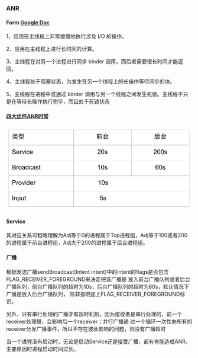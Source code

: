 ### ANR

#### Form [Google Doc](https://developer.android.com/topic/performance/vitals/anr)

1、应用在主线程上非常缓慢地执行涉及 I/O 的操作。

2、应用在主线程上进行长时间的计算。

3、主线程在对另一个进程进行同步 binder 调用，而后者需要很长时间才能返回。

4、主线程处于阻塞状态，为发生在另一个线程上的长操作等待同步的块。

5、主线程在进程中或通过 binder 调用与另一个线程之间发生死锁。主线程不只是在等待长操作执行完毕，而且处于死锁状态

#### [四大组件ANR时常](http://gityuan.com/2019/04/06/android-anr/)

![](img/anr_timeout.jpg)

#### Service 

其对应关系可粗略理解为Adj等于0的进程属于Top进程组，Adj等于100或者200的进程属于前台进程组，Adj大于200的进程属于后台进程组。

#### 广播

根据发送广播sendBroadcast(Intent intent)中的intent的flags是否包含FLAG_RECEIVER_FOREGROUND来决定把该广播是
放入前台广播队列或者后台广播队列，前台广播队列的超时为10s，后台广播队列的超时为60s，默认情况下广播是放入后台广播队列，
除非指明加上FLAG_RECEIVER_FOREGROUND标识。

另外，只有串行处理的广播才有超时机制，因为接收者是串行处理的，前一个receiver处理慢，会影响后一个receiver；并行广播通
过一个循环一次性向所有的receiver分发广播事件，所以不存在彼此影响的问题，则没有广播超时

当一个进程没有启动时，无论是启动Service还是接受广播，都有肯能造成ANR，主要原因时进程启动时间过长。

